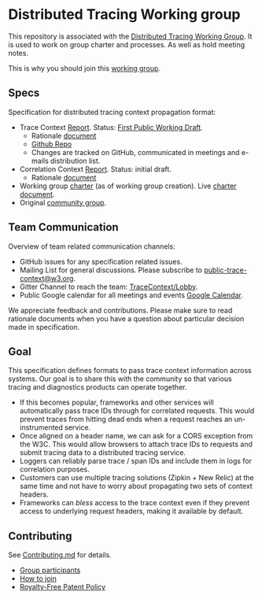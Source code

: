 # Distributed Tracing Working group

This repository is associated with the [Distributed Tracing Working
Group](https://www.w3.org/2018/distributed-tracing/). It is used to work on
group charter and processes. As well as hold meeting notes.

This is why you should join this [working group](WELCOME.md).

## Specs

Specification for distributed tracing context propagation format:

- Trace Context
  [Report](https://w3c.github.io/trace-context/).
  Status: [First Public Working
  Draft](https://www.w3.org/2017/Process-20170301/#working-draft).
  - Rationale [document](https://github.com/w3c/trace-context/blob/master/spec/21-HTTP_HEADER_FORMAT_RATIONALE.md)
  - [Github Repo](https://github.com/w3c/trace-context)
  - Changes are tracked on GitHub, communicated in meetings and e-mails
    distribution list.
- Correlation Context
  [Report](https://w3c.github.io/correlation-context/).
  Status: initial draft.
  - Rationale [document](https://github.com/w3c/correlation-context/blob/master/correlation_context/HTTP_HEADER_FORMAT_RATIONALE.md)
- Working group [charter](https://www.w3.org/2018/07/distributed-tracing.html) (as of working group creation). Live [charter document](https://w3c.github.io/distributed-tracing-wg/charter.html).
- Original [community group](https://www.w3.org/community/trace-context/).

## Team Communication

Overview of team related communication channels:

- GitHub issues for any specification related issues.
- Mailing List for general discussions. Please subscribe to
  [public-trace-context@w3.org](http://lists.w3.org/Archives/Public/public-trace-context/).
- Gitter Channel to reach the team:
  [TraceContext/Lobby](https://gitter.im/TraceContext/Lobby).
- Public Google calendar for all meetings and events [Google
  Calendar](https://calendar.google.com/calendar/embed?src=dynatrace.com_5a09qhua6fh7jb23h7vdjg6veg%40group.calendar.google.com).

We appreciate feedback and contributions. Please make sure to read rationale
documents when you have a question about particular decision made in
specification.

## Goal

This specification defines formats to pass trace context information across systems. Our goal is
to share this with the community so that various tracing and diagnostics products can operate
together.

- If this becomes popular, frameworks and other services will automatically pass
  trace IDs through for correlated requests. This would prevent traces from
  hitting dead ends when a request reaches an un-instrumented service.
- Once aligned on a header name, we can ask for a CORS exception from the W3C.
  This would allow browsers to attach trace IDs to requests and submit tracing
  data to a distributed tracing service.
- Loggers can reliably parse trace / span IDs and include them in logs for
  correlation purposes.
- Customers can use multiple tracing solutions (Zipkin + New Relic) at the same
  time and not have to worry about propagating two sets of context headers.
- Frameworks can *bless* access to the trace context even if they prevent access
  to underlying request headers, making it available by default.

## Contributing

See [Contributing.md](CONTRIBUTING.md) for details.

- [Group participants](https://www.w3.org/2000/09/dbwg/details?group=108594&order=org&public=1)
- [How to join](https://www.w3.org/2004/01/pp-impl/108594/join)
- [Royalty-Free Patent Policy](https://www.w3.org/2004/01/pp-impl/108594/status)
